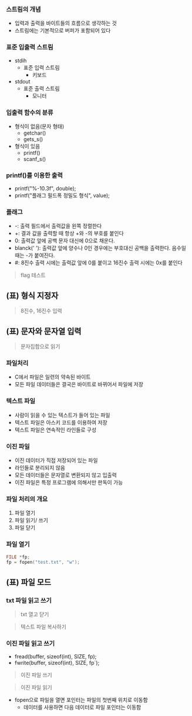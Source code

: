 ### 스트림의 개념
- 입력과 출력을 바이트들의 흐름으로 생각하는 것
- 스트림에는 기본적으로 버퍼가 포함되어 있다

### 표준 입출력 스트림

- stdih
	- 표준 입력 스트림
		- 키보드
- stdout
	- 표준 출력 스트림
		- 모니터
		
### 입출력 함수의 분류
- 형식이 없음(문자 형태)
	- getchar()
	- gets_s()
- 형식이 있음
	- printf()
	- scanf_s()
	
### printf()를 이용한 출력

- printf("%-10.3f", double);
- printf("플래그 필드폭 정밀도 형식", value);

### 플래그

- -: 출력 필드에서 출력값을 왼쪽 정렬한다
- +: 결과 값을 출력할 때 항상 +와 -의 부호를 붙인다
- 0: 출력값 앞에 공백 문자 대신에 0으로 채운다.
- blanck(' '): 출력값 앞에 양수나 0인 경우에는 부호대신 공백을 출력한다. 음수일 때는 -가 붙여진다.
- #: 8진수 출력 시에는 출력값 앞에 0를 붙이고 16진수 출력 시에는 0x를 붙인다

> flag 테스트

## (표) 형식 지정자 

> 8진수, 16진수 입력

## (표) 문자와 문자열 입력 

> 문자집합으로 읽기

### 파일처리

- C에서 파일은 일련의 약속된 바이트
- 모든 파일 데이터들은 결국은 바이트로 바뀌어서 파일에 저장

### 텍스트 파일
- 사람이 읽을 수 있는 텍스트가 들어 있는 파일
- 텍스트 파일은 아스키 코드를 이용하여 저장
- 텍스트 파일은 연속적인 라인들로 구성

### 이진 파일
- 이진 데이터가 직접 저장되어 있는 파일
- 라인들로 분리되지 않음
- 모든 데이터들은 문자열로 변환되지 않고 입출력
- 이진 파일은 특정 프로그램에 의해서만 판독이 가능

### 파일 처리의 개요

1. 파일 열기
2. 파일 읽기/ 쓰기
3. 파일 닫기

### 파일 열기
```cpp
FILE *fp;
fp = fopen("test.txt", "w");
```

## (표) 파일 모드


### txt 파일 읽고 쓰기

> txt 열고 닫기

> 텍스트 파일 복사하기

### 이진 파일 읽고 쓰기

- fread(buffer, sizeof(int), SIZE, fp);
- fwrite(buffer, sizeof(int), SIZE, fp`);

> 이진 파일 쓰기

> 이진 파일 읽기

- fopen으로 파일을 열면 포인터는 파일의 첫번째 위치로 이동함
	- 데이터를 사용하면 다음 데이터로 파일 포인터는 이동함